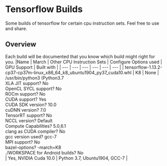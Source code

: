 # Tensorflow Builds
Some builds of tensorflow for certain cpu instruction sets. 
Feel free to use and share.

## Overview
Each build will be documented that you know which build might right for you.
|Name | March | Other CPU Instruction Sets | Configure Options used | GPU Support | Built with |
| --- | --- | --- | --- | --- | --- |
| tensorflow-1.13.2-cp37-cp37m-linux\_x86\_64\_k8\_ubuntu1904\_py37\_cuda10.whl | K8 | None | /usr/bin/python3 (Python3.7 <br> XLA JIT support? No <br>OpenCL SYCL support? No<br>
ROCm support? No<br>CUDA support? Yes<br>CUDA SDK version? 10.0<br>cuDNN version? 7.0<br>TensorRT support? No<br>NCCL version? Default<br>Compute Capabilities? 5.0,6.1<br>clang as CUDA compiler? No
<br>gcc version used? gcc-7<br>MPI support? No<br>bazel-options? -march=K8<br> ./WORKSPACE for Android builds? No<br> | Yes, NVIDIA Cuda 10.0 | Python 3.7, Ubuntu1904, GCC-7 |

